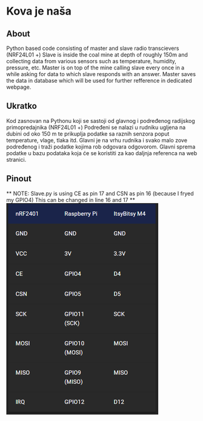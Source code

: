 # Kova je naša

## About
Python based code consisting of master and slave radio transcievers (NRF24L01 +) 
Slave is inside the coal mine at depth of roughly 150m and collecting data from 
various sensors such as temperature, humidity, pressure, etc. 
Master is on top of the mine calling slave every once in a while asking for data to which 
slave responds with an answer. Master saves the data in database which will be used for further 
refference in dedicated webpage.

## Ukratko
Kod zasnovan na Pythonu koji se sastoji od glavnog i podređenog radijskog primopredajnika (NRF24L01 +)
Podređeni se nalazi u rudniku ugljena na dubini od oko 150 m te prikuplja podatke
sa raznih senzora poput temperature, vlage, tlaka itd.
Glavni je na vrhu rudnika i svako malo zove podređenog i traži podatke kojima
rob odgovara odgovorom. Glavni sprema podatke u bazu podataka koja će se koristiti za kao
daljnja referenca na web stranici.

## Pinout

** NOTE: Slave.py is using CE as pin 17 and CSN as pin 16 (because I fryed my GPIO4) This can be changed in line 16 and 17 **
![alt text](https://github.com/Martincic/kova-je-nasa/blob/main/pinout.png?raw=true)
